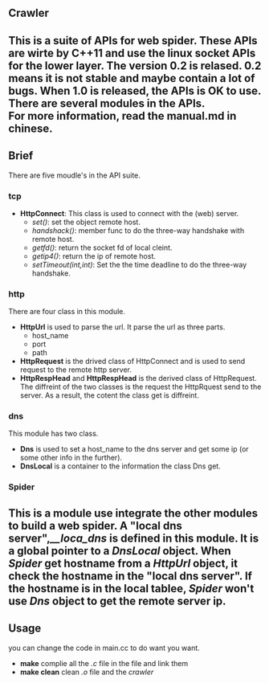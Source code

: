 ## Crawler
This is a suite of APIs for web spider. These APIs are wirte by C++11 and use the linux socket APIs for the lower layer. The version 0.2 is relased. 0.2 means it is not stable and maybe contain a lot of bugs. When 1.0 is released, the APIs is OK to use. There are several modules in the APIs.  
For more information, read the manual.md in chinese.
---
## Brief
There are five moudle's in the API suite.
### tcp
+ **HttpConnect**: This class is used to connect with the (web) server.
  + *set()*: set the object remote host.
  + *handshack()*: member func to do the three-way handshake with remote host.
  + *getfd()*: return the socket fd of local cleint.
  + *getip4()*: return the ip of remote host.
  + *setTimeout(int,int)*: Set the the time deadline to do the three-way handshake.

### http
There are four class in this module.

+ **HttpUrl** is used to parse the url. It parse the url as three parts.
	+ host_name
	+ port
	+ path
+ **HttpRequest** is the drived class of HttpConnect and is used to send request to the remote http server.
+ **HttpRespHead** and **HttpRespHead** is the derived class of HttpRequest. The diffreint of the two classes is the request the HttpRquest send to the server. As a result, the cotent the class get is diffreint.

### dns
This module has two class.

+ **Dns** is used to set a host_name to the dns server and get some ip (or some other info in the further).
+ **DnsLocal** is a container to the information the class Dns get.

### Spider
This is a module use integrate the other modules to build a web spider. A "local dns server",*__loca_dns* is defined in this module. It is a global pointer to a *DnsLocal* object. When *Spider* get hostname from a *HttpUrl* object, it check the hostname in the "local dns server". If the hostname is in the local tablee, *Spider* won't use *Dns* object to get the remote server ip.
---
## Usage
you can change the code in main.cc to do want you want.

+ **make** complie all the *.c* file in the file and link them
+ **make clean** clean *.o* file and the *crawler* 
